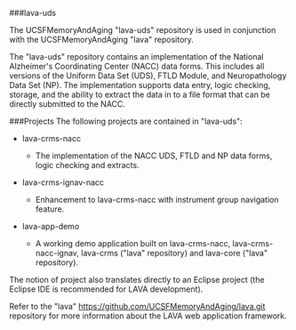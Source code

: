 ###lava-uds

The UCSFMemoryAndAging "lava-uds" repository is used in conjunction with the UCSFMemoryAndAging "lava" repository. 

The "lava-uds" repository contains an implementation of the National Alzheimer's Coordinating Center (NACC) data forms. This includes all versions of the Uniform Data Set (UDS), FTLD Module, and Neuropathology Data Set (NP). The implementation supports data entry, logic checking, storage, and the ability to extract the data in to a file format that can be directly submitted to the NACC. 


###Projects
The following projects are contained in "lava-uds":

- lava-crms-nacc
  - The implementation of the NACC UDS, FTLD and NP data forms, logic checking and extracts. 

- lava-crms-ignav-nacc
  - Enhancement to lava-crms-nacc with instrument group navigation feature.

- lava-app-demo
  - A working demo application built on lava-crms-nacc, lava-crms-nacc-ignav, lava-crms ("lava" repository) and lava-core ("lava" repository).

The notion of project also translates directly to an Eclipse project (the Eclipse IDE is recommended for LAVA development). 

Refer to the "lava" https://github.com/UCSFMemoryAndAging/lava.git repository for more information about the LAVA web application framework.




